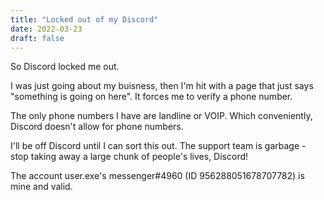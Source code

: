 ```yaml
---
title: "Locked out of my Discord"
date: 2022-03-23
draft: false
---
```


So Discord locked me out.

I was just going about my buisness, then I'm hit with a page that just says "something is going on here". It forces me to verify a phone number.

The only phone numbers I have are landline or VOIP. Which conveniently, Discord doesn't allow for phone numbers.

I'll be off Discord until I can sort this out. The support team is garbage - stop taking away a large chunk of people's lives, Discord!

The account user.exe's messenger#4960 (ID 956288051678707782) is mine and valid.